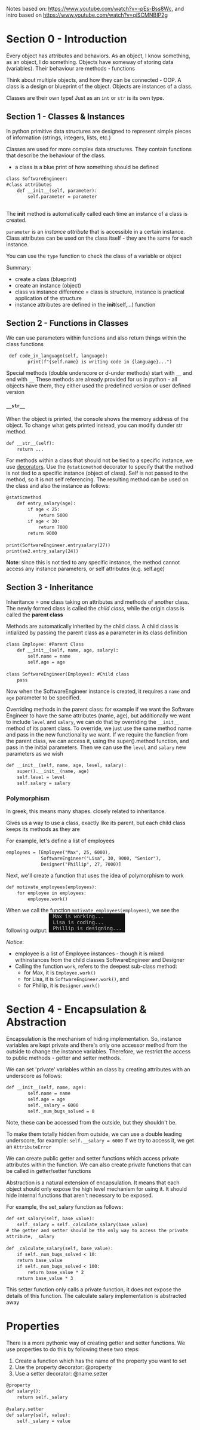 Notes based on: https://www.youtube.com/watch?v=-pEs-Bss8Wc, and intro based on https://www.youtube.com/watch?v=qiSCMNBIP2g

# Section 0 - Introduction

Every object has attributes and behaviors. 
As an object, I know something, as an object, I do something. 
Objects have someway of storing data (variables). Their behaviour are methods - functions 

Think about multiple objects, and how they can be connected - OOP.
A class is a design or blueprint of the object. Objects are instances of a class. 

Classes are their own type! Just as an `int` or `str` is its own type. 

## Section 1 - Classes & Instances

In python primitive data structures are designed to represent simple pieces of information (strings, integers, lists, etc.)

Classes are used for more complex data structures. They contain functions that describe the behaviour of the class.
- a class is a blue print of how something should be defined

```
class SoftwareEngineer: 
#class attributes
    def __init__(self, parameter):
        self.parameter = parameter
    
```
The __init__ method is automatically called each time an instance of a class is created. 

`parameter` is an *instance attribute* that is accessible in a certain instance. 
Class attributes can be used on the class itself - they are the same for each instance. 

You can use the `type` function to check the class of a variable or object 

Summary:
- create a class (blueprint)
- create an instance (object)
- class vs instance difference = class is structure, instance is practical application of the structure
- instance attributes are defined in the __init__(self,...) function

## Section 2 - Functions in Classes

We can use parameters within functions and also return things within the class functions
```
 def code_in_language(self, language):
        print(f"{self.name} is writing code in {language}...")       
```

Special methods (double underscore or d-under methods) start with ``__`` and end with ``__``
These methods are already provided for us in python - all objects have them, they either used the predefined version or user defined version

#### ```__str__```
When the object is printed, the console shows the memory address of the object. To change what gets printed instead, you can modify dunder str method. 
```
def __str__(self):
    return ...
```
For methods within a class that should not be tied to a specific instance, we use [decorators](./decorators.md).
Use the `@staticmethod` decorator to specify that the method is not tied to a specific instance (object of class). Self is not passed to the method, so it is not self referencing. The resulting method can be used on the class and also the instance as follows: 

```
@staticmethod
    def entry_salary(age): 
        if age < 25:
            return 5000
        if age < 30:
            return 7000
        return 9000

print(SoftwareEngineer.entrysalary(27))
print(se2.entry_salary(24))
```

**Note**: since this is not tied to any specific instance, the method cannot access any instance parameters, or self attributes (e.g. self.age)

## Section 3 - Inheritance

Inheritance = one class taking on attributes and methods of another class.
The newly formed class is called the *child class*, while the origin class is called the **parent class**

Methods are automatically inherited by the child class. 
A child class is intialized by passing the parent class as a parameter in its class definition 

```
class Employee: #Parent Class
    def __init__(self, name, age, salary):
        self.name = name
        self.age = age

class SoftwareEngineer(Employee): #Child class
    pass
```
Now when the SoftwareEngineer instance is created, it requires a `name` and `age` parameter to be specified.

Overriding methods in the parent class: 
for example if we want the Software Engineer to have the same attributes (name, age), but additionally we want to include `level` and `salary`, we can do that by overriding the `__init__` method of its parent class.
To override, we just use the same method name and pass in the new functionality we want.
If we require the function from the parent class, we can access it, using the super().method function, and pass in the initial parameters.
Then we can use the `level` and `salary` new parameters as we wish

```
def __init__(self, name, age, level, salary):
    super().__init__(name, age)
    self.level = level
    self.salary = salary
```

### Polymorphism
In greek, this means many shapes. closely related to inheritance.

Gives us a way to use a class, exactly like its parent, but each child class keeps its methods as they are

For example, let's define a list of employees 
```
employees = [Employee("Max", 25, 6000),
             SoftwareEngineer("Lisa", 30, 9000, "Senior"),
             Designer("Phillip", 27, 7000)]
```

Next, we'll create a function that uses the idea of polymorphism to work

```
def motivate_employees(employees):
    for employee in employees:
        employee.work()
```

When we call the function `motivate_employees(employees)`, we see the following output:
![](2021-09-25-10-51-31.png)


*Notice*: 
- employee is a list of Employee instances - though it is mixed withinstances from the child classes SoftwareEngineer and Designer
- Calling the function `work`, refers to the deepest sub-class method:
    - for Max, it is `Employee.work()`
    - for Lisa, it is `SoftwareEngineer.work()`, and
    - for Phillip, it is `Designer.work()`

# Section 4 - Encapsulation & Abstraction

Encapsulation is the mechanism of hiding implementation.
So, instance variables are kept private and there's only one accessor method from the outside to change the instance variables. Therefore, we restrict the access to public methods - getter and setter methods. 

We can set 'private' variables within an class by creating attributes with an underscore as follows:
```
def __init__(self, name, age):
        self.name = name
        self.age = age
        self._salary = 6000 
        self._num_bugs_solved = 0 
```
Note, these can be accessed from the outside, but they shouldn't be. 

To make them totally hidden from outside, we can use a double leading underscore, for example: `self.__salary = 6000` 
If we try to access it, we get an `AttributeError`

We can create public getter and setter functions which access private attributes within the function. We can also create private functions that can be called in getter/setter functions 

Abstraction is a natural extension of encapsulation. It means that each object should only expose the high level mechanism for using it. It should hide internal functions that aren't necessary to be exposed. 

For example, the set_salary function as follows:
```
def set_salary(self, base_value):
    self._salary = self._calculate_salary(base_value)
# the getter and setter should be the only way to access the private attribute, _salary 

def _calculate_salary(self, base_value): 
    if self._num_bugs_solved < 10:
    return base_value
    if self._num_bugs_solved < 100: 
        return base_value * 2
    return base_value * 3 
```

This setter function only calls a private function, it does not expose the details of this function. The calculate salary implementation is abstracted away 


# Properties

There is a more pythonic way of creating getter and setter functions. We use properties to do this by following these two steps:
1. Create a function which has the name of the property you want to set
2. Use the property decorator: @property 
3. Use a setter decorator: @name.setter 
```
@property
def salary():
    return self._salary

@salary.setter
def salary(self, value):
    self._salary = value
``` 
